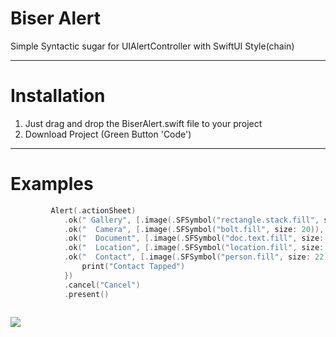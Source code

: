 # Biser Alert

Simple Syntactic sugar for UIAlertController with SwiftUI Style(chain)
 
____

# Installation

1. Just drag and drop the BiserAlert.swift file to your project
2. Download Project (Green Button 'Code')

____

# Examples

    
```swift
         Alert(.actionSheet)
            .ok(" Gallery", [.image(.SFSymbol("rectangle.stack.fill", size: 18)), .alignment(.left), .titleColor(.black), .imageColor(UIColor.systemBlue)])
            .ok("  Camera", [.image(.SFSymbol("bolt.fill", size: 20)), .alignment(.left), .titleColor(.black), .imageColor(UIColor.systemBlue)])
            .ok("  Document", [.image(.SFSymbol("doc.text.fill", size: 20)), .alignment(.left), .titleColor(.black), .imageColor(UIColor.systemBlue)])
            .ok("  Location", [.image(.SFSymbol("location.fill", size: 20)), .alignment(.left), .titleColor(.black), .imageColor(UIColor.systemBlue)])
            .ok("  Contact", [.image(.SFSymbol("person.fill", size: 22)), .alignment(.left), .titleColor(.black), .imageColor(UIColor.systemBlue)], action: { _ in
                print("Contact Tapped")
            })
            .cancel("Cancel")
            .present()
             
```

![](https://github.com/dimabiserov/Alert/blob/master/BiserAlert/Assets.xcassets/scr1.jpg)

